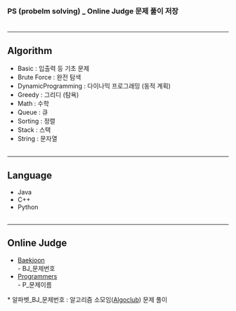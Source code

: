 ### PS (probelm solving) _ Online Judge 문제 풀이 저장<br><br>
***
## Algorithm
* Basic : 입출력 등 기초 문제
* Brute Force : 완전 탐색
* DynamicProgramming : 다이나믹 프로그래밍 (동적 계획)
* Greedy : 그리디 (탐욕)
* Math : 수학
* Queue : 큐
* Sorting : 정렬
* Stack : 스택
* String : 문자열<br><br>
***
## Language
* Java
* C++
* Python<br><br>
***
## Online Judge
* [Baekjoon](https://www.acmicpc.net/)<br> - BJ_문제번호
* [Programmers](https://programmers.co.kr/)<br> - P_문제이름

\* 알파벳_BJ_문제번호 : 알고리즘 소모임([Algoclub](https://github.com/ro-el-c/AlgoClub)) 문제 풀이
